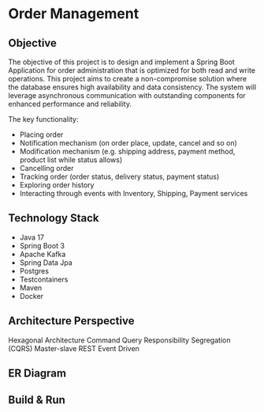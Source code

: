 # Order Management

## Objective

The objective of this project is to design and implement
a Spring Boot Application for order administration
that is optimized for both read and write operations.
This project aims to create a non-compromise solution
where the database ensures high availability and data consistency.
The system will leverage asynchronous communication with outstanding
components for enhanced performance and reliability.

The key functionality:
- Placing order
- Notification mechanism (on order place, update, cancel and so on)
- Modification mechanism (e.g. shipping address, payment method, product list while status allows)
- Cancelling order
- Tracking order (order status, delivery status, payment status)
- Exploring order history
- Interacting through events with Inventory, Shipping, Payment services

## Technology Stack

- Java 17
- Spring Boot 3
- Apache Kafka
- Spring Data Jpa
- Postgres
- Testcontainers
- Maven
- Docker

## Architecture Perspective

Hexagonal Architecture
Command Query Responsibility Segregation (CQRS)
Master-slave
REST
Event Driven

## ER Diagram

## Build & Run
